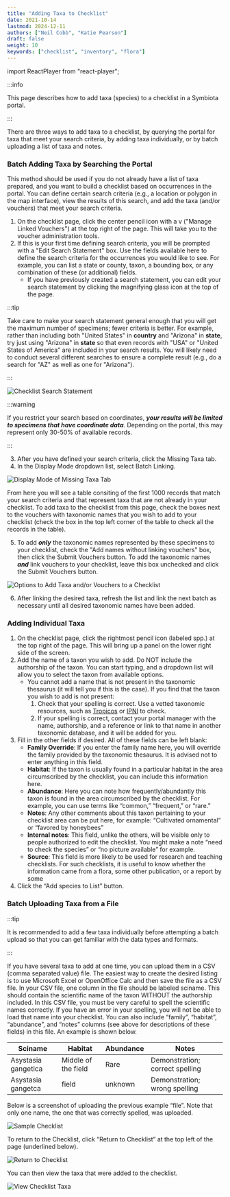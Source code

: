 ```yaml
---
title: "Adding Taxa to Checklist"
date: 2021-10-14
lastmod: 2024-12-11
authors: ["Neil Cobb", "Katie Pearson"]
draft: false
weight: 10
keywords: ["checklist", "inventory", "flora"]
---
```


import ReactPlayer from "react-player";

:::info

This page describes how to add taxa (species) to a checklist in a Symbiota portal.

:::

There are three ways to add taxa to a checklist, by querying the portal for taxa that meet your search criteria, by adding taxa individually, or by batch uploading a list of taxa and notes.

### Batch Adding Taxa by Searching the Portal

This method should be used if you do not already have a list of taxa prepared, and you want to build a checklist based on occurrences in the portal. You can define certain search criteria (e.g., a location or polygon in the map interface), view the results of this search, and add the taxa (and/or vouchers) that meet your search criteria.

1. On the checklist page, click the center pencil icon with a v ("Manage Linked Vouchers") at the top right of the page. This will take you to the voucher administration tools.
2. If this is your first time defining search criteria, you will be prompted with a "Edit Search Statement" box. Use the fields available here to define the search criteria for the occurrences you would like to see. For example, you can list a state or county, taxon, a bounding box, or any combination of these (or additional) fields.
   - If you have previously created a search statement, you can edit your search statement by clicking the magnifying glass icon at the top of the page.

:::tip

Take care to make your search statement general enough that you will get the maximum number of specimens; fewer criteria is better. For example, rather than including both "United States" in **country** and "Arizona" in **state**, try just using "Arizona" in **state** so that even records with "USA" or "United States of America" are included in your search results. You will likely need to conduct several different searches to ensure a complete result (e.g., do a search for "AZ" as well as one for "Arizona").

:::

![Checklist Search Statement](/img/checklistsearchstatement.png)

:::warning

If you restrict your search based on coordinates, **_your results will be limited to specimens that have coordinate data_**. Depending on the portal, this may represent only 30-50% of available records.

:::

3. After you have defined your search criteria, click the Missing Taxa tab.
4. In the Display Mode dropdown list, select Batch Linking.

![Display Mode of Missing Taxa Tab](/img/checklistdisplaymode.jpg)

From here you will see a table consiting of the first 1000 records that match your search criteria and that represent taxa that are not already in your checklist. To add taxa to the checklist from this page, check the boxes next to the vouchers with taxonomic names that you wish to add to your checklist (check the box in the top left corner of the table to check all the records in the table).

5. To add **_only_** the taxonomic names represented by these specimens to your checklist, check the "Add names without linking vouchers" box, then click the Submit Vouchers button. To add the taxonomic names **_and_** link vouchers to your checklist, leave this box unchecked and click the Submit Vouchers button.

![Options to Add Taxa and/or Vouchers to a Checklist](/img/checklistsubmitvouchers.jpg)

6. After linking the desired taxa, refresh the list and link the next batch as necessary until all desired taxonomic names have been added.

### Adding Individual Taxa

<ReactPlayer
  playing={false}
  controls
  url="https://www.youtube.com/watch?v=jm2_mn2nClo"
/>

1. On the checklist page, click the rightmost pencil icon (labeled spp.) at the top right of the page. This will bring up a panel on the lower right side of the screen.
2. Add the name of a taxon you wish to add. Do NOT include the authorship of the taxon. You can start typing, and a dropdown list will allow you to select the taxon from available options.
   - You cannot add a name that is not present in the taxonomic thesaurus (it will tell you if this is the case). If you find that the taxon you wish to add is not present:
     1. Check that your spelling is correct. Use a vetted taxonomic resources, such as [Tropicos](http://tropicos.org) or [IPNI](http://www.ipni.org/) to check.
     2. If your spelling is correct, contact your portal manager with the name, authorship, and a reference or link to that name in another taxonomic database, and it will be added for you.
3. Fill in the other fields if desired. All of these fields can be left blank:
   - **Family Override**: If you enter the family name here, you will override the family provided by the taxonomic thesaurus. It is advised not to enter anything in this field.
   - **Habitat**: If the taxon is usually found in a particular habitat in the area circumscribed by the checklist, you can include this information here.
   - **Abundance**: Here you can note how frequently/abundantly this taxon is found in the area circumscribed by the checklist. For example, you can use terms like “common,” “frequent,” or “rare.”
   - **Notes**: Any other comments about this taxon pertaining to your checklist area can be put here, for example: “Cultivated ornamental” or “favored by honeybees”
   - **Internal notes**: This field, unlike the others, will be visible only to people authorized to edit the checklist. You might make a note “need to check the species” or “no picture available” for example.
   - **Source**: This field is more likely to be used for research and teaching checklists. For such checklists, it is useful to know whether the information came from a flora, some other publication, or a report by some
4. Click the “Add species to List” button.

### Batch Uploading Taxa from a File

:::tip

It is recommended to add a few taxa individually before attempting a batch upload so that you can get familiar with the data types and formats.

:::

<ReactPlayer
  playing={false}
  controls
  url="http://www.youtube.com/watch?v=Hnk09MYlMVg"
/>

If you have several taxa to add at one time, you can upload them in a CSV (comma separated value) file. The easiest way to create the desired listing is to use Microsoft Excel or OpenOffice Calc and then save the file as a CSV file.
In your CSV file, one column in the file should be labeled sciname. This should contain the scientific name of the taxon WITHOUT the authorship included. In this CSV file, you must be very careful to spell the scientific names correctly. If you have an error in your spelling, you will not be able to load that name into your checklist.
You can also include “family”, “habitat”, “abundance”, and “notes” columns (see above for descriptions of these fields) in this file. An example is shown below.

| Sciname             | Habitat             | Abundance | Notes                           |
| ------------------- | ------------------- | --------- | ------------------------------- |
| Asystasia gangetica | Middle of the field | Rare      | Demonstration; correct spelling |
| Asystasia gangetca  | field               | unknown   | Demonstration; wrong spelling   |

Below is a screenshot of uploading the previous example “file”. Note that only one name, the one that was correctly spelled, was uploaded.

![Sample Checklist](/img/samplechecklist.jpg)

To return to the Checklist, click “Return to Checklist” at the top left of the page (underlined below).

![Return to Checklist](/img/returntochecklist.jpg)

You can then view the taxa that were added to the checklist.

![View Checklist Taxa](/img/viewchecklisttaxa.jpg)
